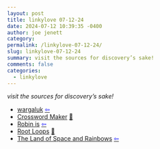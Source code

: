 ```yaml
---
layout: post
title: linkylove 07-12-24
date: 2024-07-12 10:39:35 -0400
author: joe jenett
category: 
permalink: /linkylove-07-12-24/
slug: linkylove-07-12-24
summary: visit the sources for discovery’s sake!
comments: false
categories:
  - linkylove
---
```

<p><em>visit the sources for discovery’s sake!</em></p>
<ul class="linkylove">
	<li><a title="wargaluk" href="https://wargaluk.com/">wargaluk</a>  <a title="source" href="https://theforest.link/go-for-a-walk/"><span style="color:blue;">&#8678;</span></a></li>
	<li><a title="Printable Crossword Maker" href="https://www.printablecrosswordmaker.com/crossword_maker/crossword_maker.jsp">Crossword Maker</a> <a title="source" href="https://pinboard.in/u:ramblinggit">📌</a></li>
	<li><a title="Robin Massart" href="https://www.robin.is/">Robin is</a>  <a title="source" href="https://searchmysite.net/search/random/"><span style="color:blue;">&#8678;</span></a></li>
	<li><a title="Root Loops" href="https://rootloops.sh/">Root Loops</a> <a title="source" href="https://pinboard.in/u:tdjones">📌</a></li>
	<li><a title="The Land of Space and Rainbows" href="https://landofspaceandrainbows.neocities.org/">The Land of Space and Rainbows</a>  <a title="source" href="https://geekring.net/site/0/random"><span style="color:blue;">&#8678;</span></a></li>
</ul>

<a style="display:none;" href="https://brid.gy/publish/mastodon"><small>(cross-posted to mastodon)</small></a>